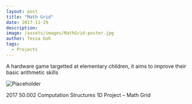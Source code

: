 ```yaml
---
layout: post
title: "Math Grid"
date: 2017-11-29
description:
image: /assets/images/MathGrid-poster.jpg
author: Tessa Goh
tags:
  - Projects
---
```

A hardware game targetted at elementary children, it aims to improve their basic arithmetic skills

![Placeholder](/assets/images/MathGrid-poster.jpg)

2017 50.002 Computation Structures 1D Project – Math Grid
